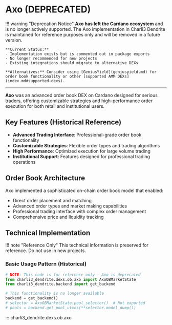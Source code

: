 # Axo (DEPRECATED)

!!! warning "Deprecation Notice"
    **Axo has left the Cardano ecosystem** and is no longer actively supported. The Axo implementation in Charli3 Dendrite is maintained for reference purposes only and will be removed in a future version.
    
    **Current Status:**
    - Implementation exists but is commented out in package exports
    - No longer recommended for new projects
    - Existing integrations should migrate to alternative DEXs
    
    **Alternatives:** Consider using [GeniusYield](geniusyield.md) for order book functionality or other [supported AMM DEXs](index.md#supported-dexs).

---

**Axo** was an advanced order book DEX on Cardano designed for serious traders, offering customizable strategies and high-performance order execution for both retail and institutional users.

## Key Features (Historical Reference)

- **Advanced Trading Interface**: Professional-grade order book functionality
- **Customizable Strategies**: Flexible order types and trading algorithms
- **High Performance**: Optimized execution for large volume trading
- **Institutional Support**: Features designed for professional trading operations

## Order Book Architecture

Axo implemented a sophisticated on-chain order book model that enabled:

- Direct order placement and matching
- Advanced order types and market making capabilities
- Professional trading interface with complex order management
- Comprehensive price and liquidity tracking

## Technical Implementation

!!! note "Reference Only"
    This technical information is preserved for reference. Do not use in new projects.

### Basic Usage Pattern (Historical)

```python
# NOTE: This code is for reference only - Axo is deprecated
from charli3_dendrite.dexs.ob.axo import AxoOBMarketState
from charli3_dendrite.backend import get_backend

# This functionality is no longer available
backend = get_backend()
# selector = AxoOBMarketState.pool_selector()  # Not exported
# pools = backend.get_pool_utxos(**selector.model_dump())
```

::: charli3_dendrite.dexs.ob.axo 